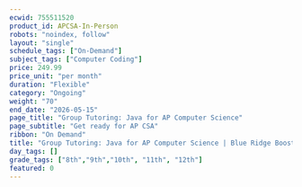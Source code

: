 ```yaml
---
ecwid: 755511520
product_id: APCSA-In-Person
robots: "noindex, follow"
layout: "single"
schedule_tags: ["On-Demand"]
subject_tags: ["Computer Coding"]
price: 249.99
price_unit: "per month"
duration: "Flexible"
category: "Ongoing"
weight: "70"
end_date: "2026-05-15"
page_title: "Group Tutoring: Java for AP Computer Science"
page_subtitle: "Get ready for AP CSA"
ribbon: "On Demand"
title: "Group Tutoring: Java for AP Computer Science | Blue Ridge Boost"
day_tags: []
grade_tags: ["8th","9th","10th", "11th", "12th"]
featured: 0
---
```

